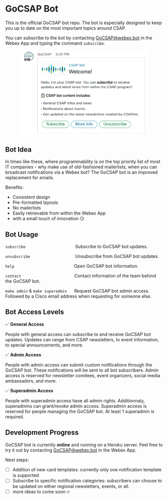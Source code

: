 # GoCSAP Bot

This is the official GoCSAP bot repo. The bot is especially designed to keep you up to date on the most important topics around CSAP.

You can subscribe to the bot by contacting GoCSAP@webex.bot in the Webex App and typing the command `subscribe`.
<p align="center">
  <img src="/img/welcome.PNG" width="400" title="GoCSAP bot welcome message">
</p>

## Bot Idea

In times like these, where programmability is on the top priority list of most IT companies - why make use of old-fashioned mailerlists, when you can broadcast notifications via a Webex bot? 
The GoCSAP bot is an improved replacement for emails.

Benefits:
* Consistent design
* Pre-formatted layouts
* No mailerlists
* Easily retrievable from within the Webex App
* with a small touch of innovation :smirk:

## Bot Usage

`subscribe`&emsp;&emsp;&emsp;&emsp;&emsp;&emsp;&emsp;&emsp;&emsp;&emsp;&emsp;   Subscribe to GoCSAP bot updates.

`unsubscribe`&emsp;&emsp;&emsp;&emsp;&emsp;&emsp;&emsp;&emsp;&emsp;&emsp;  Unsubscribe from GoCSAP bot updates.

`help`&emsp;&emsp;&emsp;&emsp;&emsp;&emsp;&emsp;&emsp;&emsp;&emsp;&emsp;&emsp;&emsp;&nbsp;      Open GoCSAP bot information.

`contact`&emsp;&emsp;&emsp;&emsp;&emsp;&emsp;&emsp;&emsp;&emsp;&emsp;&emsp;&nbsp;&nbsp;&nbsp;  Contact information of the team behind the GoCSAP bot.

`make admin` & `make superadmin` &nbsp;&nbsp;&nbsp;&nbsp; Request GoCSAP bot admin access. Followed by a Cisco email address when requesting for someone else.

## Bot Access Levels
:white_check_mark: **General Access**

People with general access can subscribe to and receive GoCSAP bot updates. Updates can range from CSAP newsletters, to event information, to special announcements, and more.

:white_check_mark: **Admin Access**

People with admin access can submit custom notifications through the GoCSAP bot. These notifications will be sent to all bot subscribers. 
Admin access is reserved for newsletter comitees, event organizers, social media ambassadors, and more. 

:white_check_mark: **Superadmin Access**

People with superadmin access have all admin rights. Additionnaly, superadmins can grant/revoke admin access.
Superadmin access is reserved for people managing the GoCSAP bot. At least 1 superadmin is required.

## Development Progress
GoCSAP bot is currently **online** and running on a Heroku server. Feel free to try it out by contacting GoCSAP@webex.bot in the Webex App.

Next steps:
- [ ] Addition of new card templates: currently only one notification template is supported
- [ ] Subscribe to specific notification categories: subscribers can choose to be updated on either regional newsletters, events, or all.
- [ ] more ideas to come soon :fire:
